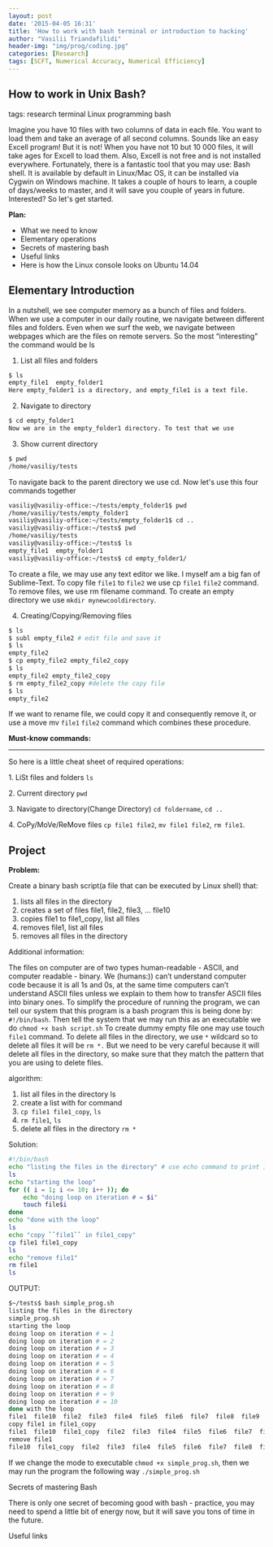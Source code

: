 ```yaml
---
layout: post
date: '2015-04-05 16:31'
title: 'How to work with bash terminal or introduction to hacking'
author: "Vasilii Triandafilidi"
header-img: "img/prog/coding.jpg"
categories: [Research]
tags: [SCFT, Numerical Accuracy, Numerical Efficiency]
---
```


## How to work in Unix Bash?

tags: research terminal Linux programming bash

  Imagine you have 10 files with two columns of data in each file. You want to load them and take an average of all second columns. Sounds like an easy Excell program! But it is not! When you have not 10 but 10 000 files, it will take ages for Excell to load them. Also, Excell is not free and is not installed everywhere. Fortunately, there is a fantastic tool that you may use: Bash shell. It is available by default in Linux/Mac OS, it can be installed via Cygwin on Windows machine. It takes a couple of hours to learn, a couple of days/weeks to master, and it will save you couple of years in future. Interested? So let's get started.

  __Plan:__

  * What we need to know
  * Elementary operations
  * Secrets of mastering bash
  * Useful links
  * Here is how the Linux console looks on Ubuntu 14.04

## Elementary Introduction


In a nutshell, we see computer memory as a bunch of files and folders.
When we use a computer in our daily routine, we navigate between different
files and folders. Even when we surf the web, we navigate between
webpages which are the files on remote servers. So the most “interesting”
the command would be ls

1.  List all files and folders

```bash
$ ls
empty_file1  empty_folder1
Here empty_folder1 is a directory, and empty_file1 is a text file.
```

2.  Navigate to directory

```bash
$ cd empty_folder1
Now we are in the empty_folder1 directory. To test that we use
```

3.  Show current directory

```bash
$ pwd
/home/vasiliy/tests
```

To navigate back to the parent directory we use cd. Now let's use this
four commands together

```bash
vasiliy@vasiliy-office:~/tests/empty_folder1$ pwd
/home/vasiliy/tests/empty_folder1
vasiliy@vasiliy-office:~/tests/empty_folder1$ cd ..
vasiliy@vasiliy-office:~/tests$ pwd
/home/vasiliy/tests
vasiliy@vasiliy-office:~/tests$ ls
empty_file1  empty_folder1
vasiliy@vasiliy-office:~/tests$ cd empty_folder1/
```

To create a file, we may use any text editor we like. I myself am a big
fan of Sublime-Text. To copy file `file1` to `file2` we use cp `file1`
`file2` command. To remove files, we use rm filename command. To create
an empty directory we use `mkdir mynewcooldirectory`.

4.  Creating/Copying/Removing files

```bash
$ ls
$ subl empty_file2 # edit file and save it
$ ls
empty_file2
$ cp empty_file2 empty_file2_copy
$ ls
empty_file2 empty_file2_copy
$ rm empty_file2_copy #delete the copy file
$ ls
empty_file2
```

If we want to rename file, we could copy it and consequently remove it,
or use a move mv `file1` `file2` command which combines these procedure.

__Must-know commands:__

  -----------------------------------------------------------------
  So here is a little cheat sheet of required operations:

  1\. LiSt files and folders `ls`

  2\. Current directory `pwd`

  3\. Navigate to directory(Change Directory) `cd foldername`, `cd ..`

  4\. CoPy/MoVe/ReMove files `cp file1 file2`, `mv file1 file2`,
  `rm file1`.


## Project

__Problem:__

Create a binary bash script(a file that can be executed by Linux shell)
that:

1.  lists all files in the directory
2.  creates a set of files file1, file2, file3, … file10
3.  copies file1 to file1\_copy, list all files
4.  removes file1, list all files
5.  removes all files in the directory

Additional information:

The files on computer are of two types human-readable - ASCII, and
computer readable - binary. We (humans:)) can’t understand computer code
because it is all 1s and 0s, at the same time computers can’t understand
ASCII files unless we explain to them how to transfer ASCII files into
binary ones. To simplify the procedure of running the program, we can
tell our system that this program is a bash program this is being done
by: `#!/bin/bash`. Then tell the system that we may run this as an
executable we do `chmod +x bash script.sh` To create dummy empty file one
may use touch `file1` command. To delete all files in the directory, we
use `*` wildcard so to delete all files it will be `rm *.` But we need
to be very careful because it will delete all files in the directory, so
make sure that they match the pattern that you are using to delete
files.

algorithm:

1.  list all files in the directory ls
2.  create a list with for command
3.  `cp file1 file1_copy`, `ls`
4.  `rm file1`, `ls`
5.  delete all files in the directory `rm *`

Solution:

```bash
#!/bin/bash
echo "listing the files in the directory" # use echo command to print information in the terminal
ls
echo "starting the loop"
for (( i = 1; i <= 10; i++ )); do
    echo "doing loop on iteration # = $i"
    touch file$i
done
echo "done with the loop"
ls
echo "copy ``file1`` in file1_copy"
cp file1 file1_copy
ls
echo "remove file1"
rm file1
ls
```

OUTPUT:

```bash
$~/tests$ bash simple_prog.sh
listing the files in the directory
simple_prog.sh
starting the loop
doing loop on iteration # = 1
doing loop on iteration # = 2
doing loop on iteration # = 3
doing loop on iteration # = 4
doing loop on iteration # = 5
doing loop on iteration # = 6
doing loop on iteration # = 7
doing loop on iteration # = 8
doing loop on iteration # = 9
doing loop on iteration # = 10
done with the loop
file1  file10  file2  file3  file4  file5  file6  file7  file8  file9  simple_prog.sh
copy file1 in file1_copy
file1  file10  file1_copy  file2  file3  file4  file5  file6  file7  file8  file9  simple_prog.sh
remove file1
file10  file1_copy  file2  file3  file4  file5  file6  file7  file8  file9  simple_prog.sh
```

If we change the mode to executable `chmod +x simple_prog.sh`, then we
may run the program the following way `./simple_prog.sh`

Secrets of mastering Bash

There is only one secret of becoming good with bash - practice, you may
need to spend a little bit of energy now, but it will save you tons of
time in the future.

Useful links

